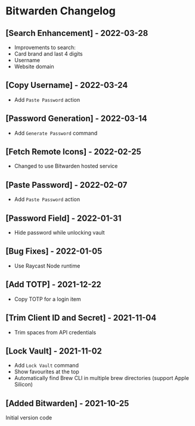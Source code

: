 # Bitwarden Changelog

## [Search Enhancement] - 2022-03-28
- Improvements to search:
- Card brand and last 4 digits
- Username
- Website domain

## [Copy Username] - 2022-03-24
- Add `Paste Password` action

## [Password Generation] - 2022-03-14
- Add `Generate Password` command

## [Fetch Remote Icons] - 2022-02-25
- Changed to use Bitwarden hosted service

## [Paste Password] - 2022-02-07
- Add `Paste Password` action

## [Password Field] - 2022-01-31
- Hide password while unlocking vault

## [Bug Fixes] - 2022-01-05
- Use Raycast Node runtime

## [Add TOTP] - 2021-12-22
- Copy TOTP for a login item

## [Trim Client ID and Secret] - 2021-11-04
- Trim spaces from API credentials

## [Lock Vault] - 2021-11-02
- Add `Lock Vault` command
- Show favourites at the top
- Automatically find Brew CLI in multiple brew directories (support Apple Silicon)

## [Added Bitwarden] - 2021-10-25
Initial version code
